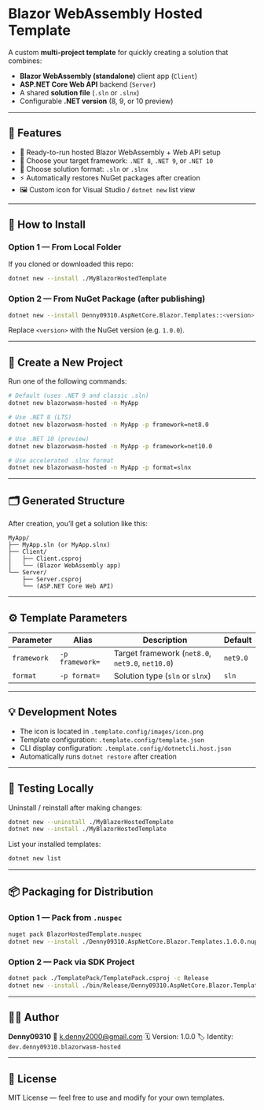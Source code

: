 # Blazor WebAssembly Hosted Template

A custom **multi-project template** for quickly creating a solution that combines:

- **Blazor WebAssembly (standalone)** client app (`Client`)
- **ASP.NET Core Web API** backend (`Server`)
- A shared **solution file** (`.sln` or `.slnx`)
- Configurable **.NET version** (8, 9, or 10 preview)

---

## 🧰 Features

- 🔧 Ready-to-run hosted Blazor WebAssembly + Web API setup
- 🎯 Choose your target framework: `.NET 8`, `.NET 9`, or `.NET 10`
- 🧩 Choose solution format: `.sln` or `.slnx`
- ⚡ Automatically restores NuGet packages after creation
- 🖼️ Custom icon for Visual Studio / `dotnet new` list view

---

## 🚀 How to Install

### Option 1 — From Local Folder

If you cloned or downloaded this repo:

```bash
dotnet new --install ./MyBlazorHostedTemplate
````

### Option 2 — From NuGet Package (after publishing)

```bash
dotnet new --install Denny09310.AspNetCore.Blazor.Templates::<version>
```

Replace `<version>` with the NuGet version (e.g. `1.0.0`).

---

## 🧩 Create a New Project

Run one of the following commands:

```bash
# Default (uses .NET 9 and classic .sln)
dotnet new blazorwasm-hosted -n MyApp

# Use .NET 8 (LTS)
dotnet new blazorwasm-hosted -n MyApp -p framework=net8.0

# Use .NET 10 (preview)
dotnet new blazorwasm-hosted -n MyApp -p framework=net10.0

# Use accelerated .slnx format
dotnet new blazorwasm-hosted -n MyApp -p format=slnx
```

---

## 🗂️ Generated Structure

After creation, you’ll get a solution like this:

```
MyApp/
├── MyApp.sln (or MyApp.slnx)
├── Client/
│   ├── Client.csproj
│   └── (Blazor WebAssembly app)
└── Server/
    ├── Server.csproj
    └── (ASP.NET Core Web API)
```

---

## ⚙️ Template Parameters

| Parameter   | Alias           | Description                                      | Default  |
| ----------- | --------------- | ------------------------------------------------ | -------- |
| `framework` | `-p framework=` | Target framework (`net8.0`, `net9.0`, `net10.0`) | `net9.0` |
| `format`    | `-p format=`    | Solution type (`sln` or `slnx`)                  | `sln`    |

---

## 💡 Development Notes

* The icon is located in `.template.config/images/icon.png`
* Template configuration: `.template.config/template.json`
* CLI display configuration: `.template.config/dotnetcli.host.json`
* Automatically runs `dotnet restore` after creation

---

## 🧪 Testing Locally

Uninstall / reinstall after making changes:

```bash
dotnet new --uninstall ./MyBlazorHostedTemplate
dotnet new --install ./MyBlazorHostedTemplate
```

List your installed templates:

```bash
dotnet new list
```

---

## 📦 Packaging for Distribution

### Option 1 — Pack from `.nuspec`

```bash
nuget pack BlazorHostedTemplate.nuspec
dotnet new --install ./Denny09310.AspNetCore.Blazor.Templates.1.0.0.nupkg
```

### Option 2 — Pack via SDK Project

```bash
dotnet pack ./TemplatePack/TemplatePack.csproj -c Release
dotnet new --install ./bin/Release/Denny09310.AspNetCore.Blazor.Templates.1.0.0.nupkg
```

---

## 🧑‍💻 Author

**Denny09310**
📧 [k.denny2000@gmail.com](mailto:k.denny2000@gmail.com)
🗓️ Version: 1.0.0
🏷️ Identity: `dev.denny09310.blazorwasm-hosted`

---

## 📝 License

MIT License — feel free to use and modify for your own templates.